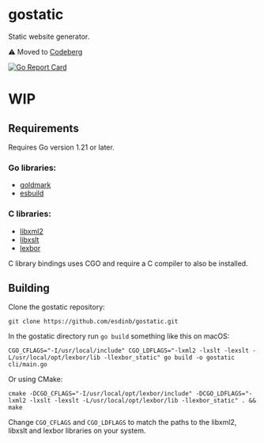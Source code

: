 # gostatic
Static website generator.

⚠️ Moved to [Codeberg](https://codeberg.org/espend/gostatic)

[![Go Report Card](https://goreportcard.com/badge/github.com/esdinb/gostatic?style=flat-square)](https://goreportcard.com/report/github.com/golang-standards/project-layout)

# WIP

## Requirements

Requires Go version 1.21 or later.

### Go libraries:

- [goldmark](https://github.com/yuin/goldmark)
- [esbuild](https://github.com/evanw/esbuild)

### C libraries:

- [libxml2](https://gitlab.gnome.org/GNOME/libxml2)
- [libxslt](https://gitlab.gnome.org/GNOME/libxslt)
- [lexbor](https://github.com/lexbor/lexbor)

C library bindings uses CGO and require a C compiler to also be installed.

## Building

Clone the gostatic repository:

`git clone https://github.com/esdinb/gostatic.git`

In the gostatic directory run `go build` something like this on macOS:

`CGO_CFLAGS="-I/usr/local/include" CGO_LDFLAGS="-lxml2 -lxslt -lexslt -L/usr/local/opt/lexbor/lib -llexbor_static" go build -o gostatic cli/main.go`

Or using CMake:

`cmake -DCGO_CFLAGS="-I/usr/local/opt/lexbor/include" -DCGO_LDFLAGS="-lxml2 -lxslt -lexslt -L/usr/local/opt/lexbor/lib -llexbor_static" . && make`

Change `CGO_CFLAGS` and `CGO_LDFLAGS` to match the paths to the libxml2, libxslt and lexbor libraries on your system.


